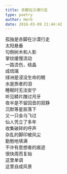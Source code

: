 ```yaml
---  
title: 赤脚在沙漠行走  
type: poetry  
author: Herb  
date: 2016-03-09 21:44:42    
---  
```

孤独是赤脚在沙漠行走  
太阳悬垂  
勾倒树木和人影  
掌纹缓慢流动  
一路烫伤，结晶  
成琉璃    
绿洲是浸没生命的眼  
水是旅者的泪  
睡眠时无法安宁  
听见鳞片蹭过月牙    
夜半是不留回音的寂静  
沉默等星辰落下  
又一只金乌飞过  
仙人凭立了多年  
收集破碎的呼声    
杂乱的脚印被风尘  
勤勉地填满  
不许有思想者的痕迹  
很快周而复始  
这里单调  
这里自成风景